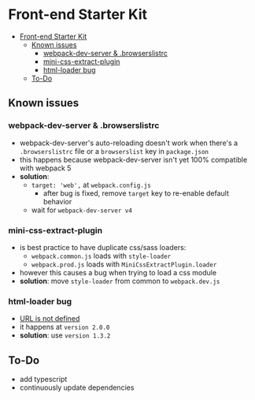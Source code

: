 # Front-end Starter Kit

- [Front-end Starter Kit](#front-end-starter-kit)
  - [Known issues](#known-issues)
    - [webpack-dev-server & .browserslistrc](#webpack-dev-server--browserslistrc)
    - [mini-css-extract-plugin](#mini-css-extract-plugin)
    - [html-loader bug](#html-loader-bug)
  - [To-Do](#to-do)

## Known issues

### webpack-dev-server & .browserslistrc

- webpack-dev-server's auto-reloading doesn't work when there's a `.browserslistrc` file or a `browserslist` key in `package.json`
- this happens because webpack-dev-server isn't yet 100% compatible with webpack 5
- **solution**:
  - `target: 'web',` at `webpack.config.js`
    - after bug is fixed, remove `target` key to re-enable default behavior
  - wait for `webpack-dev-server v4`

### mini-css-extract-plugin

- is best practice to have duplicate css/sass loaders:
  - `webpack.common.js` loads with `style-loader`
  - `webpack.prod.js` loads with `MiniCssExtractPlugin.loader`
- however this causes a bug when trying to load a css module
- **solution**: move `style-loader` from common to `webpack.dev.js`

### html-loader bug

- [URL is not defined](https://github.com/webpack-contrib/html-loader/issues/361)
- it happens at `version 2.0.0`
- **solution**: use `version 1.3.2`

## To-Do

- add typescript
- continuously update dependencies
